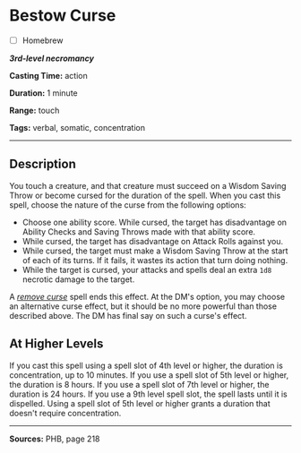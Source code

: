 # Bestow Curse

- [ ] Homebrew

***3rd-level necromancy***

**Casting Time:** action

**Duration:** 1 minute

**Range:** touch

**Tags:** verbal, somatic, concentration

---

## Description
You touch a creature, and that creature must succeed on a Wisdom Saving Throw or become cursed for the duration of the spell.
When you cast this spell, choose the nature of the curse from the following options:
- Choose one ability score.
	While cursed, the target has disadvantage on Ability Checks and Saving Throws made with that ability score.
- While cursed, the target has disadvantage on Attack Rolls against you.
- While cursed, the target must make a Wisdom Saving Throw at the start of each of its turns.
	If it fails, it wastes its action that turn doing nothing.
- While the target is cursed, your attacks and spells deal an extra `1d8` necrotic damage to the target.

A [*remove curse*](./remove-curse) spell ends this effect.
At the DM's option, you may choose an alternative curse effect, but it should be no more powerful than those described above.
The DM has final say on such a curse's effect.

## At Higher Levels
If you cast this spell using a spell slot of 4th level or higher, the duration is concentration, up to 10 minutes.
If you use a spell slot of 5th level or higher, the duration is 8 hours.
If you use a spell slot of 7th level or higher, the duration is 24 hours.
If you use a 9th level spell slot, the spell lasts until it is dispelled.
Using a spell slot of 5th level or higher grants a duration that doesn't require concentration.

---

**Sources:** PHB, page 218
